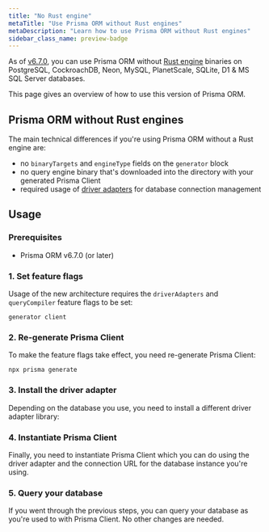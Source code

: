 ```yaml
---
title: "No Rust engine"
metaTitle: "Use Prisma ORM without Rust engines"
metaDescription: "Learn how to use Prisma ORM without Rust engines"
sidebar_class_name: preview-badge
---
```


As of [v6.7.0](https://pris.ly/release/6.7.0), you can use Prisma ORM without [Rust engine](/orm/more/under-the-hood/engines) binaries on PostgreSQL, CockroachDB, Neon, MySQL, PlanetScale, SQLite, D1 & MS SQL Server databases.

This page gives an overview of how to use this version of Prisma ORM.

## Prisma ORM without Rust engines

The main technical differences if you're using Prisma ORM without a Rust engine are:

- no `binaryTargets` and `engineType` fields on the `generator` block
- no query engine binary that's downloaded into the directory with your generated Prisma Client
- required usage of [driver adapters](/orm/overview/databases/database-drivers#driver-adapters) for database connection management

## Usage

### Prerequisites

- Prisma ORM v6.7.0 (or later)

### 1. Set feature flags

Usage of the new architecture requires the `driverAdapters` and `queryCompiler` feature flags to be set:

```prisma file=schema.prisma
generator client 
```

### 2. Re-generate Prisma Client

To make the feature flags take effect, you need re-generate Prisma Client:

```terminal
npx prisma generate
```

### 3. Install the driver adapter

Depending on the database you use, you need to install a different driver adapter library:

### 4. Instantiate Prisma Client

Finally, you need to instantiate Prisma Client which you can do using the driver adapter and the connection URL for the database instance you're using.

### 5. Query your database

If you went through the previous steps, you can query your database as you're used to with Prisma Client. No other changes are needed.